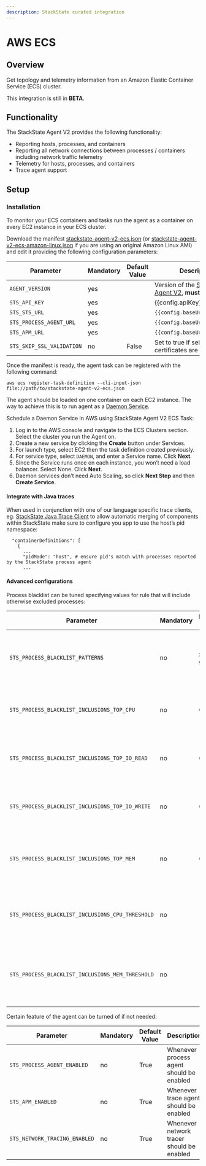 ```yaml
---
description: StackState curated integration
---
```


# AWS ECS

## Overview

Get topology and telemetry information from an Amazon Elastic Container Service (ECS) cluster.

This integration is still in __BETA__.

## Functionality

The StackState Agent V2 provides the following functionality:

- Reporting hosts, processes, and containers
- Reporting all network connections between processes / containers including network traffic telemetry
- Telemetry for hosts, processes, and containers
- Trace agent support

## Setup

### Installation

To monitor your ECS containers and tasks run the agent as a container on every EC2 instance in your ECS cluster.

Download the manifest [stackstate-agent-v2-ecs.json](/api/stackpack/stackstate-agent-v2/resources/{{stackPackVersion}}/stackstate-agent-v2-ecs.json)
(or [stackstate-agent-v2-ecs-amazon-linux.json](/api/stackpack/stackstate-agent-v2/resources/{{stackPackVersion}}/stackstate-agent-v2-ecs-amazon-linux.json) if you are using an original Amazon Linux AMI)
and edit it providing the following configuration parameters:

| Parameter | Mandatory | Default Value | Description |
|-----------|-----------|---------------|-------------|
| `AGENT_VERSION` | yes | | Version of the [StackState Agent V2](https://hub.docker.com/r/stackstate/stackstate-agent-2/tags), __must be >= 2.0.3__ |
| `STS_API_KEY` | yes | | {{config.apiKey}}  |
| `STS_STS_URL` | yes | | `{{config.baseUrl}}/stsAgent` |
| `STS_PROCESS_AGENT_URL` | yes | | `{{config.baseUrl}}/stsAgent` |
| `STS_APM_URL` | yes | | `{{config.baseUrl}}/stsAgent` |
| `STS_SKIP_SSL_VALIDATION` | no | False | Set to true if self signed certificates are used |

Once the manifest is ready, the agent task can be registered with the following command:

    aws ecs register-task-definition --cli-input-json file://path/to/stackstate-agent-v2-ecs.json


The agent should be loaded on one container on each EC2 instance.
The way to achieve this is to run agent as a [Daemon Service](https://docs.aws.amazon.com/AmazonECS/latest/developerguide/ecs_services.html#service_scheduler_daemon).

Schedule a Daemon Service in AWS using StackState Agent V2 ECS Task:

1. Log in to the AWS console and navigate to the ECS Clusters section. Select the cluster you run the Agent on.
2. Create a new service by clicking the __Create__ button under Services.
3. For launch type, select EC2 then the task definition created previously.
4. For service type, select `DAEMON`, and enter a Service name. Click __Next__.
5. Since the Service runs once on each instance, you won’t need a load balancer. Select None. Click __Next__.
6. Daemon services don’t need Auto Scaling, so click __Next Step__ and then __Create Service__.


#### Integrate with Java traces

When used in conjunction with one of our language specific trace clients, eg. [StackState Java Trace Client](/#/stackpacks/stackstate-agent-v2/java) to allow automatic merging of components within StackState
make sure to configure you app to use the host’s pid namespace:

```
  "containerDefinitions": [
    {
      ...
      "pidMode": "host", # ensure pid's match with processes reported by the StackState process agent
      ...
```

#### Advanced configurations

Process blacklist can be tuned specifying values for rule that will include otherwise excluded processes:

| Parameter | Mandatory | Default Value | Description |
|-----------|-----------|---------------|-------------|
| `STS_PROCESS_BLACKLIST_PATTERNS` | no | [see github](https://github.com/StackVista/stackstate-process-agent/blob/master/config/config_nix.go) | A list of regex patterns that will exclude a process if matched |
| `STS_PROCESS_BLACKLIST_INCLUSIONS_TOP_CPU` | no | 0 | Number of processes to report that have a high CPU usage |
| `STS_PROCESS_BLACKLIST_INCLUSIONS_TOP_IO_READ` | no | 0 | Number of processes to report that have a high IO read usage |
| `STS_PROCESS_BLACKLIST_INCLUSIONS_TOP_IO_WRITE` | no | 0 | Number of processes to report that have a high IO write usage |
| `STS_PROCESS_BLACKLIST_INCLUSIONS_TOP_MEM` | no | 0 | Number of processes to report that have a high Memory usage |
| `STS_PROCESS_BLACKLIST_INCLUSIONS_CPU_THRESHOLD` | no |  | Threshold that enables the reporting of high CPU usage processes |
| `STS_PROCESS_BLACKLIST_INCLUSIONS_MEM_THRESHOLD` | no |  | Threshold that enables the reporting of high Memory usage processes |

Certain feature of the agent can be turned of if not needed:

| Parameter | Mandatory | Default Value | Description |
|-----------|-----------|---------------|-------------|
| `STS_PROCESS_AGENT_ENABLED` | no | True | Whenever process agent should be enabled |
| `STS_APM_ENABLED` | no | True | Whenever trace agent should be enabled |
| `STS_NETWORK_TRACING_ENABLED` | no | True | Whenever network tracer should be enabled |
